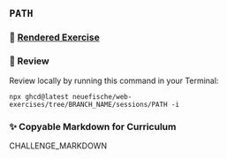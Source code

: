 ## `PATH`

### 📄 [Rendered Exercise](https://github.com/neuefische/web-exercises/tree/BRANCH_NAME/sessions/PATH)

### 🔎 Review

Review locally by running this command in your Terminal:

```
npx ghcd@latest neuefische/web-exercises/tree/BRANCH_NAME/sessions/PATH -i
```

### ✨ Copyable Markdown for Curriculum

CHALLENGE_MARKDOWN
